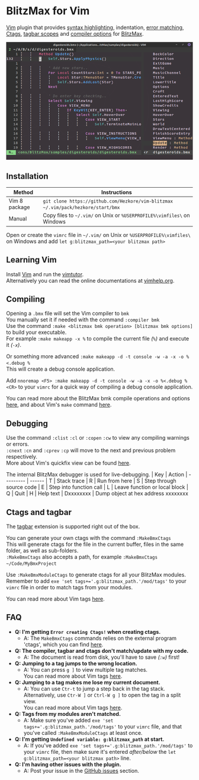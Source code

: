# BlitzMax for Vim

[Vim](https://www.vim.org) plugin that provides [syntax highlighting](https://vimhelp.org/syntax.txt.html#%3Asyn-qstart), indentation, [error matching](https://vimhelp.org/quickfix.txt.html#quickfix-window), [Ctags](https://vimhelp.org/tagsrch.txt.html#tag-commands), [tagbar scopes](https://github.com/preservim/tagbar) and [compiler options](https://vimhelp.org/quickfix.txt.html#%3Amake_makeprg) for [BlitzMax](https://blitzmax.org).

![Title Image](https://github.com/Hezkore/vim-blitzmax/blob/main/demo.png?raw=true)

## Installation
| Method        | Instructions
| ------------- | ------
| Vim 8 package | `git clone https://github.com/Hezkore/vim-blitzmax ~/.vim/pack/hezkore/start/bmx`
| Manual        | Copy files to `~/.vim/` on Unix or `%USERPROFILE%\vimfiles\` on Windows

Open or create the `vimrc` file in `~/.vim/` on Unix or `%USERPROFILE%\vimfiles\` on Windows and add `let g:blitzmax_path=<your blitzmax path>`

## Learning Vim
Install [Vim](https://www.vim.org/download.php) and run the [vimtutor](https://vimhelp.org/usr_01.txt.html#vimtutor).\
Alternatively you can read the online documentations at [vimhelp.org](https://vimhelp.org/).

## Compiling
Opening a `.bmx` file will set the Vim compiler to `bmk`\
You manually set it if needed with  the command `:compiler bmk`\
Use the command `:make <blitzmax bmk operation> [blitzmax bmk options]` to build your executable.\
For example `:make makeapp -x %` to compile the current file _(`%`)_ and execute it _(`-x`)_.

Or something more advanced `:make makeapp -d -t console -w -a -x -o %<.debug %`\
This will create a debug console application.

Add `nnoremap <F5> :make makeapp -d -t console -w -a -x -o %<.debug %<CR>` to your `vimrc` for a quick way of compiling a debug console application.

You can read more about the BlitzMax bmk compile operations and options [here](https://blitzmax.org/docs/en/tools/bmk/), and about Vim's `make` command [here](https://vimhelp.org/quickfix.txt.html#%3Amake_makeprg).

## Debugging
Use the command `:clist` `:cl` or `:copen` `:cw` to view any compiling warnings or errors.\
`:cnext` `:cn` and `:cprev` `:cp` will move to the next and previous problem respectively.\
More about Vim's quickfix view can be found [here](https://vimhelp.org/quickfix.txt.html#quickfix-window).

The internal BlitzMax debugger is used for live-debugging.
| Key       | Action
| --------- | ------
| T         | Stack trace
| R         | Run from here
| S         | Step through source code
| E         | Step into function call
| L         | Leave function or local block
| Q         | Quit
| H         | Help text
| Dxxxxxxxx | Dump object at hex address xxxxxxxx

## Ctags and tagbar
The [tagbar](https://github.com/preservim/tagbar) extension is supported right out of the box.

You can generate your own ctags with the command `:MakeBmxCtags`\
This will generate ctags for the file in the current buffer, files in the same folder, as well as sub-folders.\
`:MakeBmxCtags` also accepts a path, for example `:MakeBmxCtags ~/Code/MyBmxProject`

Use `:MakeBmxModuleCtags` to generate ctags for all your BlitzMax modules.\
Remember to add `exe 'set tags+='.g:blitzmax_path.'/mod/tags'` to your `vimrc` file in order to match tags from your modules.

You can read more about Vim tags [here](https://vimhelp.org/tagsrch.txt.html).

## FAQ
* **Q: I'm getting `Error creating Ctags!` when creating ctags.**
	* A: The `MakeBmxCtags` commands relies on the external program 'ctags', which you can find [here](https://github.com/universal-ctags/ctags#universal-ctags).
* **Q: The compiler, tagbar and ctags don't match/update with my code.**
	* A: The document is read from disk, you'll have to save _(`:w`)_ first!
* **Q: Jumping to a tag jumps to the wrong location.**
	* A: You can press `g ]` to view multiple tag matches.\
	You can read more about Vim tags [here](https://vimhelp.org/tagsrch.txt.html).
* **Q: Jumping to a tag makes me lose my current document.**
	* A: You can use `Ctr-t` to jump a step back in the tag stack.\
	Alternatively, use `Ctr-W ]` or `Ctrl-W g ]` to open the tag in a split view.\
	You can read more about Vim tags [here](https://vimhelp.org/tagsrch.txt.html).
* **Q: Tags from my modules aren't matched.**
	* A: Make sure you've added `exe 'set tags+='.g:blitzmax_path.'/mod/tags'` to your `vimrc` file, and that you've called `:MakeBmxModuleCtags` at least once.
* **Q: I'm getting `Undefined variable: g:blitzmax_path` at start.**
	* A: If you've added `exe 'set tags+='.g:blitzmax_path.'/mod/tags'` to your `vimrc` file, then make sure it's entered _after/below_ the `let g:blitzmax_path=<your blitzmax path>` line.
* **Q: I'm having other issues with the plugin.**
	* A: Post your issue in the [GitHub issues](https://github.com/Hezkore/vim-blitzmax/issues) section.